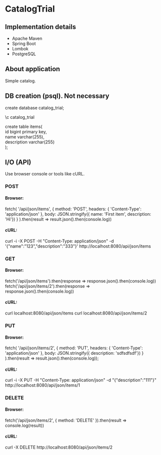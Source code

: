 # CatalogTrial

## Implementation details
* Apache Maven
* Spring Boot
* Lombok
* PostgreSQL

## About application
Simple catalog.

## DB creation (psql). Not necessary
create database catalog_trial;

\c catalog_trial

create table items(<br>
id bigint primary key,<br>
name varchar(255),<br>
description varchar(255)<br>
);

## I/O (API)
Use browser console or tools like cURL.

### POST
#### Browser:
fetch(
  '/api/json/items', 
  { 
    method: 'POST', 
    headers: { 'Content-Type': 'application/json' },
    body: JSON.stringify({ name: 'First item', description: 'Hi'})
  }
).then(result => result.json().then(console.log))
#### cURL:
curl -i -X POST -H "Content-Type: application/json" -d '{"name":"123","description":"333"}' http://localhost:8080/api/json/items

### GET
#### Browser:
fetch('/api/json/items').then(response => response.json().then(console.log))
fetch('/api/json/items/2').then(response => response.json().then(console.log))
#### cURL:
curl localhost:8080/api/json/items
curl localhost:8080/api/json/items/2

### PUT
#### Browser:
fetch(
  '/api/json/items/2', 
  { 
    method: 'PUT', 
    headers: { 'Content-Type': 'application/json' }, 
    body: JSON.stringify({ description: 'sdfsdfsdf'})
  }
).then(result => result.json().then(console.log));
#### cURL:
curl -i -X PUT -H "Content-Type: application/json" -d "{\"description\":\"111\"}" http://localhost:8080/api/json/items/1

### DELETE
#### Browser:
fetch('/api/json/items/2', { method: 'DELETE' }).then(result => console.log(result))
#### cURL:
curl -X DELETE http://localhost:8080/api/json/items/2